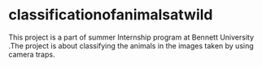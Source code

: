 # classificationofanimalsatwild
This project is a part of summer Internship program at Bennett University
.The project is about classifying the animals in the images taken by using camera traps. 
